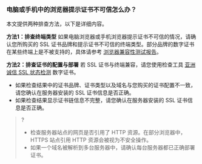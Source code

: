 ### 电脑或手机中的浏览器提示证书不可信怎么办？
本文提供两种排查方法，以下是详细内容。

**方法1：排查终端类型**
如果电脑浏览器或手机浏览器提示证书不可信的情况，请确认您所购买的 SSL 证书品牌和提示证书不可信的终端类型。部分品牌的数字证书在某些终端上是不被支持的，具体请参考 [浏览器兼容性测试报告](https://cloud.tencent.com/document/product/400/8639)。

**方法2：排查证书的配置与部署**
若 SSL 证书与终端兼容，请您使用检查工具 [亚洲诚信 SSL 状态检测](https://myssl.com/ssl.html) 数字证书。
- 如果检查结果中的证书品牌、证书类型以及域名与您购买的证书配置不一致，请您确认在服务器安装的 SSL 证书信息是否正确。
- 如果检查结果显示证书链信息不完整，请您确认在服务器安装的 SSL 证书信息是否正确。

>?
> - 检查服务器站点的网页是否引用了 HTTP 资源。在部分浏览器中，HTTPS 站点引用 HTTP 资源会被视为不安全操作。
> - 如果一个域名被解析到多台服务器中，请确认每台服务器都已正确部署证书。
